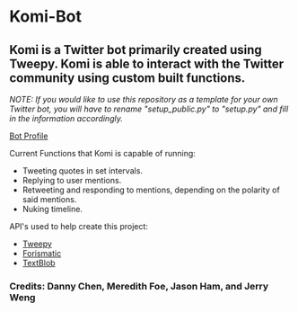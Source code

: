 # Komi-Bot

## Komi is a Twitter bot primarily created using Tweepy. Komi is able to interact with the Twitter community using custom built functions.

*NOTE: If you would like to use this repository as a template for your own Twitter bot, you will have to rename "setup_public.py" to "setup.py" and fill in the information accordingly.*

<a href = "https://twitter.com/BotKomi"> Bot Profile </a>


Current Functions that Komi is capable of running:
- Tweeting quotes in set intervals.
- Replying to user mentions.
- Retweeting and responding to mentions, depending on the polarity of said mentions.
- Nuking timeline.

API's used to help create this project:
- <a href = "https://www.tweepy.org/"> Tweepy </a>
- <a href = "https://www.forismatic.com/en/"> Forismatic </a>
- <a href = "https://textblob.readthedocs.io/en/dev/"> TextBlob</a>
### Credits: Danny Chen, Meredith Foe, Jason Ham, and Jerry Weng


